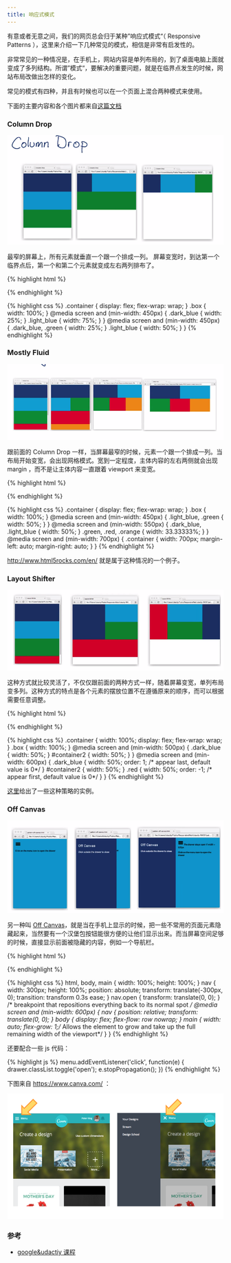 ```yaml
---
title: 响应式模式
---
```


有意或者无意之间，我们的网页总会归于某种”响应式模式“（ Responsive Patterns ），这里来介绍一下几种常见的模式，相信是非常有启发性的。

非常常见的一种情况是，在手机上，网站内容是单列布局的，到了桌面电脑上面就变成了多列结构。所谓”模式“，要解决的重要问题，就是在临界点发生的时候，网站布局改做出怎样的变化。

常见的模式有四种，并且有时候也可以在一个页面上混合两种模式来使用。

下面的主要内容和各个图片都来自[这篇文档](https://github.com/santhoshvai/Responsive-Web-Design-Fundamentals/wiki/4-Common-Responsive-patterns)


### Column Drop

![](images/pattern/column_drop.png)

最窄的屏幕上，所有元素就垂直一个跟一个排成一列。 屏幕变宽时，到达第一个临界点后，第一个和第二个元素就变成左右两列排布了。


{% highlight html %}
<div class="container">
  <div class="box dark_blue"></div>
  <div class="box light_blue"></div>
  <div class="box green"></div>
</div>
{% endhighlight %}

{% highlight css %}
.container {
    display: flex;
    flex-wrap: wrap;
}
.box {
    width: 100%;
}
@media screen and (min-width: 450px) {
    .dark_blue {
        width: 25%;
    }
    .light_blue {
        width: 75%;
    }
}
@media screen and (min-width: 450px) {
    .dark_blue,
    .green {
        width: 25%;
    }
    .light_blue {
        width: 50%;
    }
}
{% endhighlight %}

### Mostly Fluid

<!-- 文字内容就参考 https://www.udacity.com/course/viewer#!/c-ud893/l-3561069759/m-3484798853 -->
<!-- 给出一个实际中采用这种方案的例子 -->

![](images/pattern/most_fluid.png)

跟前面的 Column Drop 一样，当屏幕最窄的时候，元素一个跟一个排成一列。当布局开始变宽，会出现网格模式。宽到一定程度，主体内容的左右两侧就会出现 margin ，而不是让主体内容一直跟着 viewport 来变宽。

{% highlight html %}
<div class="container">
  <div class="box dark_blue"></div>
  <div class="box light_blue"></div>
  <div class="box green"></div>
  <div class="box red"></div>
  <div class="box orange"></div>
</div>
{% endhighlight %}

{% highlight css %}
.container {
    display: flex;
    flex-wrap: wrap;
}
.box {
    width: 100%;
}
@media screen and (min-width: 450px) {
    .light_blue,
    .green {
        width: 50%;
    }
}
@media screen and (min-width: 550px) {
    .dark_blue,
    .light_blue {
        width: 50%;
    }
    .green,
    .red,
    .orange {
        width: 33.33333%;
    }
}
@media screen and (min-width: 700px) {
    .container {
        width: 700px;
        margin-left: auto;
        margin-right: auto;
    }
}
{% endhighlight %}

<http://www.html5rocks.com/en/> 就是属于这种情况的一个例子。


### Layout Shifter

![](images/pattern/layout_shifter.png)

这种方式就比较灵活了，不仅仅跟前面的两种方式一样，随着屏幕变宽，单列布局变多列。这种方式的特点是各个元素的摆放位置不在遵循原来的顺序，而可以根据需要任意调整。


{% highlight html %}
<div class="container">
  <div class="box dark_blue"></div>
  <div class="container" id="container2">
    <div class="box light_blue"></div>
    <div class="box green"></div>
  </div>
  <div class="box red"></div>
</div>
{% endhighlight %}

{% highlight css %}
.container {
    width: 100%;
    display: flex;
    flex-wrap: wrap;
}
.box {
    width: 100%;
}
@media screen and (min-width: 500px) {
    .dark_blue {
        width: 50%;
    }
    #container2 {
        width: 50%;
    }
}
@media screen and (min-width: 600px) {
    .dark_blue {
        width: 50%;
        order: 1; /* appear last, default value is 0*/
    }
    #container2 {
        width: 50%;
    }
    .red {
        width: 50%;
        order: -1; /* appear first, default value is 0*/
    }
}
{% endhighlight %}

[这里](https://developers.google.com/web/fundamentals/layouts/rwd-patterns/layout-shifter?hl=en)给出了一些这种策略的实例。

### Off Canvas

![](images/pattern/off_canvas.png)

另一种叫 [Off Canvas](https://www.udacity.com/course/viewer#!/c-ud893/l-3561069759/m-3530719305)，就是当在手机上显示的时候，把一些不常用的页面元素隐藏起来，当然要有一个汉堡包按钮能很方便的让他们显示出来。而当屏幕空间足够的时候，直接显示前面被隐藏的内容，例如一个导航栏。


{% highlight html %}
<nav id="drawer" class="dark_blue">
</nav>
<main class="light_blue">
</main>
{% endhighlight %}

{% highlight css %}
html,
body,
main {
    width: 100%;
    height: 100%;
}
nav {
    width: 300px;
    height: 100%;
    position: absolute;
    transform: translate(-300px, 0);
    transition: transform 0.3s ease;
}
nav.open {
    transform: translate(0, 0);
}
/* breakpoint that repositions everything back to its normal spot */
@media screen and (min-width: 600px) {
    nav {
        position: relative;
        transform: translate(0, 0);
    }
    body {
        display: flex;
        flex-flow: row nowrap;
    }
    main {
        width: auto;
        flex-grow: 1;/* Allows the element to grow and take up the full remaining width of the viewport*/
    }
}
{% endhighlight %}

还要配合一些 js 代码：

{% highlight js %}
menu.addEventListener('click', function(e) {
    drawer.classList.toggle('open');
    e.stopPropagation();
})
{% endhighlight %}

下图来自 <https://www.canva.com/> ：

![](images/pattern/hamburger.png)


<!-- http://teamtreehouse.com/library/responsive-layouts
 -->

### 参考

- [google&udactiy 课程](https://www.udacity.com/course/viewer#!/c-ud893/l-3561069759/e-3529819408/m-3571808936)
